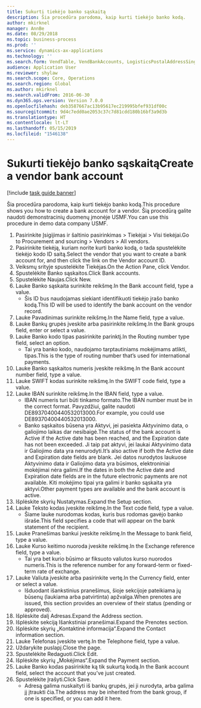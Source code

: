 ```yaml
---
title: Sukurti tiekėjo banko sąskaitą
description: Šia procedūra parodoma, kaip kurti tiekėjo banko kodą.
author: mkirknel
manager: AnnBe
ms.date: 08/29/2018
ms.topic: business-process
ms.prod: ''
ms.service: dynamics-ax-applications
ms.technology: ''
ms.search.form: VendTable, VendBankAccounts, LogisticsPostalAddressSingle
audience: Application User
ms.reviewer: shylaw
ms.search.scope: Core, Operations
ms.search.region: Global
ms.author: mkirknel
ms.search.validFrom: 2016-06-30
ms.dyn365.ops.version: Version 7.0.0
ms.openlocfilehash: deb3587667ac13b95617ec219995bfef931df00c
ms.sourcegitcommit: 9d4c7edd0ae2053c37c7d81cdd180b16bf3a9d3b
ms.translationtype: HT
ms.contentlocale: lt-LT
ms.lasthandoff: 05/15/2019
ms.locfileid: "1546138"
---
```

# <a name="create-a-vendor-bank-account"></a><span data-ttu-id="6d01c-103">Sukurti tiekėjo banko sąskaitą</span><span class="sxs-lookup"><span data-stu-id="6d01c-103">Create a vendor bank account</span></span>

[!include [task guide banner](../../includes/task-guide-banner.md)]

<span data-ttu-id="6d01c-104">Šia procedūra parodoma, kaip kurti tiekėjo banko kodą.</span><span class="sxs-lookup"><span data-stu-id="6d01c-104">This procedure shows you how to create a bank account for a vendor.</span></span> <span data-ttu-id="6d01c-105">Šią procedūrą galite naudoti demonstracinių duomenų įmonėje USMF.</span><span class="sxs-lookup"><span data-stu-id="6d01c-105">You can use this procedure in demo data company USMF.</span></span>

1. <span data-ttu-id="6d01c-106">Pasirinkite Įsigijimas ir šaltinio pasirinkimas > Tiekėjai > Visi tiekėjai.</span><span class="sxs-lookup"><span data-stu-id="6d01c-106">Go to Procurement and sourcing > Vendors > All vendors.</span></span>
2. <span data-ttu-id="6d01c-107">Pasirinkite tiekėją, kuriam norite kurti banko kodą, o tada spustelėkite tiekėjo kodo ID saitą.</span><span class="sxs-lookup"><span data-stu-id="6d01c-107">Select the vendor that you want to create a bank account for, and then click the link on the Vendor account ID.</span></span>
3. <span data-ttu-id="6d01c-108">Veiksmų srityje spustelėkite Tiekėjas.</span><span class="sxs-lookup"><span data-stu-id="6d01c-108">On the Action Pane, click Vendor.</span></span>
4. <span data-ttu-id="6d01c-109">Spustelėkite Banko sąskaitos.</span><span class="sxs-lookup"><span data-stu-id="6d01c-109">Click Bank accounts.</span></span>
5. <span data-ttu-id="6d01c-110">Spustelėkite Naujas.</span><span class="sxs-lookup"><span data-stu-id="6d01c-110">Click New.</span></span>
6. <span data-ttu-id="6d01c-111">Lauke Banko sąskaita surinkite reikšmę.</span><span class="sxs-lookup"><span data-stu-id="6d01c-111">In the Bank account field, type a value.</span></span>
    * <span data-ttu-id="6d01c-112">Šis ID bus naudojamas siekiant identifikuoti tiekėjo įrašo banko kodą.</span><span class="sxs-lookup"><span data-stu-id="6d01c-112">This ID will be used to identify the bank account on the vendor record.</span></span>  
7. <span data-ttu-id="6d01c-113">Lauke Pavadinimas surinkite reikšmę.</span><span class="sxs-lookup"><span data-stu-id="6d01c-113">In the Name field, type a value.</span></span>
8. <span data-ttu-id="6d01c-114">Lauke Bankų grupės įveskite arba pasirinkite reikšmę.</span><span class="sxs-lookup"><span data-stu-id="6d01c-114">In the Bank groups field, enter or select a value.</span></span>
9. <span data-ttu-id="6d01c-115">Lauke Banko kodo tipas pasirinkite parinktį.</span><span class="sxs-lookup"><span data-stu-id="6d01c-115">In the Routing number type field, select an option.</span></span>
    * <span data-ttu-id="6d01c-116">Tai yra banko kodo, naudojamo tarptautiniams mokėjimams atlikti, tipas.</span><span class="sxs-lookup"><span data-stu-id="6d01c-116">This is the type of routing number that’s used for international payments.</span></span>  
10. <span data-ttu-id="6d01c-117">Lauke Banko sąskaitos numeris įveskite reikšmę.</span><span class="sxs-lookup"><span data-stu-id="6d01c-117">In the Bank account number field, type a value.</span></span>
11. <span data-ttu-id="6d01c-118">Lauke SWIFT kodas surinkite reikšmę.</span><span class="sxs-lookup"><span data-stu-id="6d01c-118">In the SWIFT code field, type a value.</span></span>
12. <span data-ttu-id="6d01c-119">Lauke IBAN surinkite reikšmę.</span><span class="sxs-lookup"><span data-stu-id="6d01c-119">In the IBAN field, type a value.</span></span>
    * <span data-ttu-id="6d01c-120">IBAN numeris turi būti tinkamo formato.</span><span class="sxs-lookup"><span data-stu-id="6d01c-120">The IBAN number must be in the correct format.</span></span> <span data-ttu-id="6d01c-121">Pavyzdžiui, galite naudoti DE89370400440532013000.</span><span class="sxs-lookup"><span data-stu-id="6d01c-121">For example, you could use DE89370400440532013000.</span></span>  
    * <span data-ttu-id="6d01c-122">Banko sąskaitos būsena yra Aktyvi, jei pasiekta Aktyvinimo data, o galiojimo laikas dar nesibaigė.</span><span class="sxs-lookup"><span data-stu-id="6d01c-122">The status of the bank account is Active if the Active date has been reached, and the Expiration date has not been exceeded.</span></span> <span data-ttu-id="6d01c-123">Ji taip pat aktyvi, jei laukai Aktyvinimo data ir Galiojimo data yra nenurodyti.</span><span class="sxs-lookup"><span data-stu-id="6d01c-123">It’s also active if both the Active date and Expiration date fields are blank.</span></span> <span data-ttu-id="6d01c-124">Jei datos nurodytos laukuose Aktyvinimo data ir Galiojimo data yra būsimos, elektroniniai mokėjimai nėra galimi.</span><span class="sxs-lookup"><span data-stu-id="6d01c-124">If the dates in both the Active date and Expiration date fields are in the future electronic payments are not available.</span></span> <span data-ttu-id="6d01c-125">Kiti mokėjimo tipai yra galimi ir banko sąskaita yra aktyvi.</span><span class="sxs-lookup"><span data-stu-id="6d01c-125">Other payment types are available and the bank account is active.</span></span>  
13. <span data-ttu-id="6d01c-126">Išplėskite skyrių Nustatymas.</span><span class="sxs-lookup"><span data-stu-id="6d01c-126">Expand the Setup section.</span></span>
14. <span data-ttu-id="6d01c-127">Lauke Teksto kodas įveskite reikšmę.</span><span class="sxs-lookup"><span data-stu-id="6d01c-127">In the Text code field, type a value.</span></span>
    * <span data-ttu-id="6d01c-128">Šiame lauke nurodomas kodas, kuris bus rodomas gavėjo banko išraše.</span><span class="sxs-lookup"><span data-stu-id="6d01c-128">This field specifies a code that will appear on the bank statement of the recipient.</span></span>  
15. <span data-ttu-id="6d01c-129">Lauke Pranešimas bankui įveskite reikšmę.</span><span class="sxs-lookup"><span data-stu-id="6d01c-129">In the Message to bank field, type a value.</span></span>
16. <span data-ttu-id="6d01c-130">Lauke Kurso keitimo nuoroda įveskite reikšmę.</span><span class="sxs-lookup"><span data-stu-id="6d01c-130">In the Exchange reference field, type a value.</span></span>
    * <span data-ttu-id="6d01c-131">Tai yra bet kurio būsimo ar fiksuoto valiutos kurso nuorodos numeris.</span><span class="sxs-lookup"><span data-stu-id="6d01c-131">This is the reference number for any forward-term or fixed-term rate of exchange.</span></span>  
17. <span data-ttu-id="6d01c-132">Lauke Valiuta įveskite arba pasirinkite vertę.</span><span class="sxs-lookup"><span data-stu-id="6d01c-132">In the Currency field, enter or select a value.</span></span>
    * <span data-ttu-id="6d01c-133">Išduodant išankstinius pranešimus, šioje sekcijoje pateikiama jų būsenų (laukiama arba patvirtinta) apžvalga.</span><span class="sxs-lookup"><span data-stu-id="6d01c-133">When prenotes are issued, this section provides an overview of their status (pending or approved).</span></span>  
18. <span data-ttu-id="6d01c-134">Išplėskite dalį Adresas.</span><span class="sxs-lookup"><span data-stu-id="6d01c-134">Expand the Address section.</span></span>
19. <span data-ttu-id="6d01c-135">Išplėskite sekciją Išankstiniai pranešimai.</span><span class="sxs-lookup"><span data-stu-id="6d01c-135">Expand the Prenotes section.</span></span>
20. <span data-ttu-id="6d01c-136">Išplėskite skyrių „Kontaktinė informacija“.</span><span class="sxs-lookup"><span data-stu-id="6d01c-136">Expand the Contact information section.</span></span>
21. <span data-ttu-id="6d01c-137">Lauke Telefonas įveskite vertę.</span><span class="sxs-lookup"><span data-stu-id="6d01c-137">In the Telephone field, type a value.</span></span>
22. <span data-ttu-id="6d01c-138">Uždarykite puslapį.</span><span class="sxs-lookup"><span data-stu-id="6d01c-138">Close the page.</span></span>
23. <span data-ttu-id="6d01c-139">Spustelėkite Redaguoti.</span><span class="sxs-lookup"><span data-stu-id="6d01c-139">Click Edit.</span></span>
24. <span data-ttu-id="6d01c-140">Išplėskite skyrių „Mokėjimas“.</span><span class="sxs-lookup"><span data-stu-id="6d01c-140">Expand the Payment section.</span></span>
25. <span data-ttu-id="6d01c-141">Lauke Banko kodas pasirinkite ką tik sukurtą kodą.</span><span class="sxs-lookup"><span data-stu-id="6d01c-141">In the Bank  account field, select the account that you’ve just created.</span></span>
26. <span data-ttu-id="6d01c-142">Spustelėkite Įrašyti.</span><span class="sxs-lookup"><span data-stu-id="6d01c-142">Click Save.</span></span>
    * <span data-ttu-id="6d01c-143">Adresą galima nuskaityti iš bankų grupės, jei ji nurodyta, arba galima jį įtraukti čia.</span><span class="sxs-lookup"><span data-stu-id="6d01c-143">The address may be inherited from the bank group, if one is specified, or you can add it here.</span></span>  


